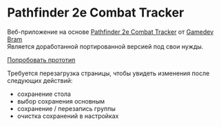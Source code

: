 # Pathfinder 2e Combat Tracker

Веб-приложение на основе [Pathfinder 2e Combat Tracker](https://gamedevbram.itch.io/pathfinder-2e-combat-tracker) от [Gamedev Bram](https://twitter.com/gamedevbram)  
Является доработанной портированной версией под свои нужды.

[Попробовать прототип](https://pathfinder-tracker-vue.web.app/)

Требуется перезагрузка страницы, чтобы увидеть изменения после следующих действий:

- сохранение стола
- выбор сохранения основным
- сохранение / перезапись группы
- очистка сохранений в настройках
